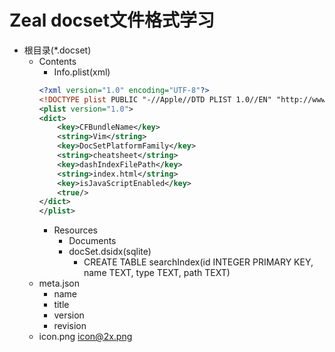 # Zeal docset文件格式学习
- 根目录(*.docset)
    - Contents
        - Info.plist(xml)
        ```xml
        <?xml version="1.0" encoding="UTF-8"?>
        <!DOCTYPE plist PUBLIC "-//Apple//DTD PLIST 1.0//EN" "http://www.apple.com/DTDs/PropertyList-1.0.dtd">
        <plist version="1.0">
        <dict>
            <key>CFBundleName</key>
            <string>Vim</string>
            <key>DocSetPlatformFamily</key>
            <string>cheatsheet</string>
            <key>dashIndexFilePath</key>
            <string>index.html</string>
            <key>isJavaScriptEnabled</key>
            <true/>
        </dict>
        </plist>
        ```
        - Resources
            - Documents
            - docSet.dsidx(sqlite)
                - CREATE TABLE searchIndex(id INTEGER PRIMARY KEY, name TEXT, type TEXT, path TEXT)
    - meta.json
        - name
        - title
        - version
        - revision
    - icon.png icon@2x.png

